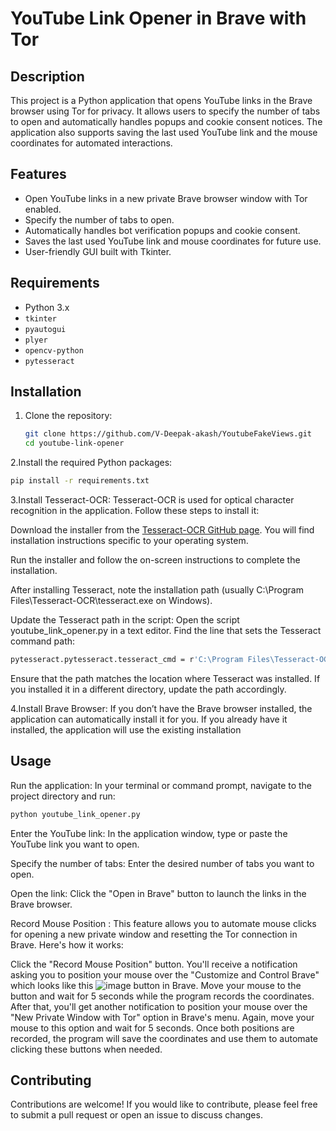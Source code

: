 # YouTube Link Opener in Brave with Tor

## Description

This project is a Python application that opens YouTube links in the Brave browser using Tor for privacy. It allows users to specify the number of tabs to open and automatically handles popups and cookie consent notices. The application also supports saving the last used YouTube link and the mouse coordinates for automated interactions.

## Features

- Open YouTube links in a new private Brave browser window with Tor enabled.
- Specify the number of tabs to open.
- Automatically handles bot verification popups and cookie consent.
- Saves the last used YouTube link and mouse coordinates for future use.
- User-friendly GUI built with Tkinter.

## Requirements

- Python 3.x
- `tkinter`
- `pyautogui`
- `plyer`
- `opencv-python`
- `pytesseract`

## Installation

1. Clone the repository:
   ```bash
   git clone https://github.com/V-Deepak-akash/YoutubeFakeViews.git
   cd youtube-link-opener
   ```
2.Install the required Python packages:
   ```bash
   pip install -r requirements.txt
   ```
3.Install Tesseract-OCR: Tesseract-OCR is used for optical character recognition in the application. Follow these steps to install it:

Download the installer from the [Tesseract-OCR GitHub page](https://github.com/tesseract-ocr/tesseract). You will find installation instructions specific to your operating system.

Run the installer and follow the on-screen instructions to complete the installation.

After installing Tesseract, note the installation path (usually C:\Program Files\Tesseract-OCR\tesseract.exe on Windows).

Update the Tesseract path in the script: Open the script youtube_link_opener.py in a text editor. Find the line that sets the Tesseract command path:
   ```bash
   pytesseract.pytesseract.tesseract_cmd = r'C:\Program Files\Tesseract-OCR\tesseract.exe'
   ```
Ensure that the path matches the location where Tesseract was installed. If you installed it in a different directory, update the path accordingly.

4.Install Brave Browser: If you don’t have the Brave browser installed, the application can automatically install it for you. If you already have it installed, the application will use the existing installation

## Usage
Run the application: In your terminal or command prompt, navigate to the project directory and run:
   ```bash
   python youtube_link_opener.py
   ```
Enter the YouTube link: In the application window, type or paste the YouTube link you want to open.

Specify the number of tabs: Enter the desired number of tabs you want to open.

Open the link: Click the "Open in Brave" button to launch the links in the Brave browser.

Record Mouse Position :
This feature allows you to automate mouse clicks for opening a new private window and resetting the Tor connection in Brave. Here's how it works:

Click the "Record Mouse Position" button.
You'll receive a notification asking you to position your mouse over the "Customize and Control Brave" which looks like this ![image](https://github.com/user-attachments/assets/9aac0fa4-750c-4b8d-88c6-41c94fc50f2f)
 button in Brave.
Move your mouse to the button and wait for 5 seconds while the program records the coordinates.
After that, you'll get another notification to position your mouse over the "New Private Window with Tor" option in Brave's menu.
Again, move your mouse to this option and wait for 5 seconds.
Once both positions are recorded, the program will save the coordinates and use them to automate clicking these buttons when needed.

## Contributing
Contributions are welcome! If you would like to contribute, please feel free to submit a pull request or open an issue to discuss changes.
